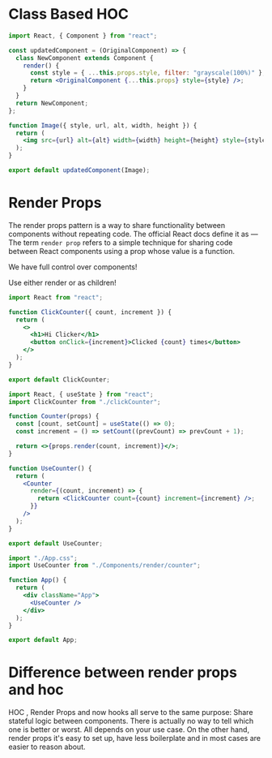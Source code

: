 # Class Based HOC

```jsx
import React, { Component } from "react";

const updatedComponent = (OriginalComponent) => {
  class NewComponent extends Component {
    render() {
      const style = { ...this.props.style, filter: "grayscale(100%)" };
      return <OriginalComponent {...this.props} style={style} />;
    }
  }
  return NewComponent;
};

function Image({ style, url, alt, width, height }) {
  return (
    <img src={url} alt={alt} width={width} height={height} style={style} />
  );
}

export default updatedComponent(Image);
```

# Render Props

The render props pattern is a way to share functionality between components without repeating code. The official React docs define it as — The term `render prop` refers to a simple technique for sharing code between React components using a prop whose value is a function.

We have full control over components!

Use either render or as children!

```jsx
import React from "react";

function ClickCounter({ count, increment }) {
  return (
    <>
      <h1>Hi Clicker</h1>
      <button onClick={increment}>Clicked {count} times</button>
    </>
  );
}

export default ClickCounter;
```

```jsx
import React, { useState } from "react";
import ClickCounter from "./clickCounter";

function Counter(props) {
  const [count, setCount] = useState(() => 0);
  const increment = () => setCount((prevCount) => prevCount + 1);

  return <>{props.render(count, increment)}</>;
}

function UseCounter() {
  return (
    <Counter
      render={(count, increment) => {
        return <ClickCounter count={count} increment={increment} />;
      }}
    />
  );
}

export default UseCounter;
```

```jsx
import "./App.css";
import UseCounter from "./Components/render/counter";

function App() {
  return (
    <div className="App">
      <UseCounter />
    </div>
  );
}

export default App;
```

# Difference between render props and hoc

HOC , Render Props and now hooks all serve to the same purpose: Share stateful logic between components. There is actually no way to tell which one is better or worst. All depends on your use case. On the other hand, render props it's easy to set up, have less boilerplate and in most cases are easier to reason about.
